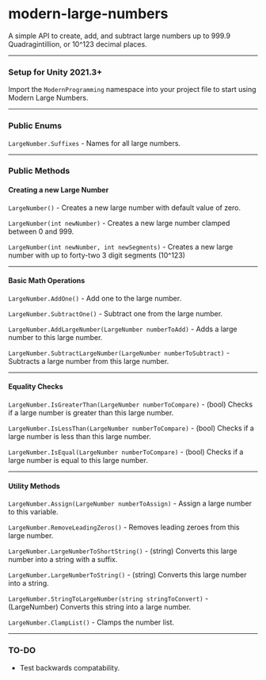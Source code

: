 # modern-large-numbers
A simple API to create, add, and subtract large numbers up to 999.9 Quadragintillion, or 10^123 decimal places.

------

### Setup for Unity 2021.3+

Import the `ModernProgramming` namespace into your project file to start using Modern Large Numbers.

------

### Public Enums
`LargeNumber.Suffixes` - Names for all large numbers.

------

### Public Methods

#### Creating a new Large Number

`LargeNumber()` - Creates a new large number with default value of zero.

`LargeNumber(int newNumber)` - Creates a new large number clamped between 0 and 999.

`LargeNumber(int newNumber, int newSegments)` - Creates a new large number with up to forty-two 3 digit segments (10^123)

------

#### Basic Math Operations

`LargeNumber.AddOne()` - Add one to the large number.

`LargeNumber.SubtractOne()` - Subtract one from the large number.

`LargeNumber.AddLargeNumber(LargeNumber numberToAdd)` - Adds a large number to this large number.

`LargeNumber.SubtractLargeNumber(LargeNumber numberToSubtract)` - Subtracts a large number from this large number.

------

#### Equality Checks

`LargeNumber.IsGreaterThan(LargeNumber numberToCompare)` - (bool) Checks if a large number is greater than this large number.

`LargeNumber.IsLessThan(LargeNumber numberToCompare)` - (bool) Checks if a large number is less than this large number.

`LargeNumber.IsEqual(LargeNumber numberToCompare)` - (bool) Checks if a large number is equal to this large number.

------

#### Utility Methods

`LargeNumber.Assign(LargeNumber numberToAssign)` - Assign a large number to this variable.

`LargeNumber.RemoveLeadingZeros()` - Removes leading zeroes from this large number.

`LargeNumber.LargeNumberToShortString()` - (string) Converts this large number into a string with a suffix.

`LargeNumber.LargeNumberToString()` - (string) Converts this large number into a string.

`LargeNumber.StringToLargeNumber(string stringToConvert)` - (LargeNumber) Converts this string into a large number.

`LargeNumber.ClampList()` - Clamps the number list.

------

### TO-DO

- Test backwards compatability.
